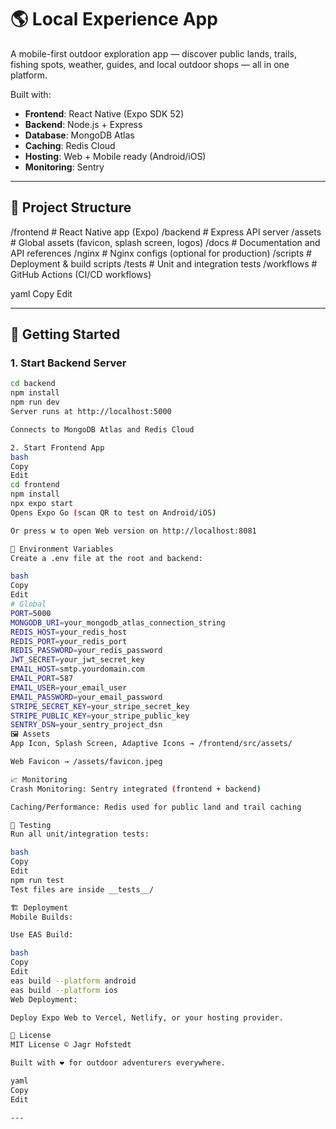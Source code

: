 # 🌎 Local Experience App

A mobile-first outdoor exploration app — discover public lands, trails, fishing spots, weather, guides, and local outdoor shops — all in one platform.

Built with:

- **Frontend**: React Native (Expo SDK 52)
- **Backend**: Node.js + Express
- **Database**: MongoDB Atlas
- **Caching**: Redis Cloud
- **Hosting**: Web + Mobile ready (Android/iOS)
- **Monitoring**: Sentry

---

## 📂 Project Structure

/frontend # React Native app (Expo) /backend # Express API server /assets # Global assets (favicon, splash screen, logos) /docs # Documentation and API references /nginx # Nginx configs (optional for production) /scripts # Deployment & build scripts /tests # Unit and integration tests /workflows # GitHub Actions (CI/CD workflows)

yaml
Copy
Edit

---

## 🚀 Getting Started

### 1. Start Backend Server

```bash
cd backend
npm install
npm run dev
Server runs at http://localhost:5000

Connects to MongoDB Atlas and Redis Cloud

2. Start Frontend App
bash
Copy
Edit
cd frontend
npm install
npx expo start
Opens Expo Go (scan QR to test on Android/iOS)

Or press w to open Web version on http://localhost:8081

🔧 Environment Variables
Create a .env file at the root and backend:

bash
Copy
Edit
# Global
PORT=5000
MONGODB_URI=your_mongodb_atlas_connection_string
REDIS_HOST=your_redis_host
REDIS_PORT=your_redis_port
REDIS_PASSWORD=your_redis_password
JWT_SECRET=your_jwt_secret_key
EMAIL_HOST=smtp.yourdomain.com
EMAIL_PORT=587
EMAIL_USER=your_email_user
EMAIL_PASSWORD=your_email_password
STRIPE_SECRET_KEY=your_stripe_secret_key
STRIPE_PUBLIC_KEY=your_stripe_public_key
SENTRY_DSN=your_sentry_project_dsn
🖼 Assets
App Icon, Splash Screen, Adaptive Icons → /frontend/src/assets/

Web Favicon → /assets/favicon.jpeg

📈 Monitoring
Crash Monitoring: Sentry integrated (frontend + backend)

Caching/Performance: Redis used for public land and trail caching

🧪 Testing
Run all unit/integration tests:

bash
Copy
Edit
npm run test
Test files are inside __tests__/

🏗 Deployment
Mobile Builds:

Use EAS Build:

bash
Copy
Edit
eas build --platform android
eas build --platform ios
Web Deployment:

Deploy Expo Web to Vercel, Netlify, or your hosting provider.

📄 License
MIT License © Jagr Hofstedt

Built with ❤️ for outdoor adventurers everywhere.

yaml
Copy
Edit

---






